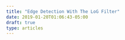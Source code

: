 ```yaml
---
title: "Edge Detection With The LoG Filter"
date: 2019-01-20T01:06:43-05:00
draft: true
type: articles
---
```


